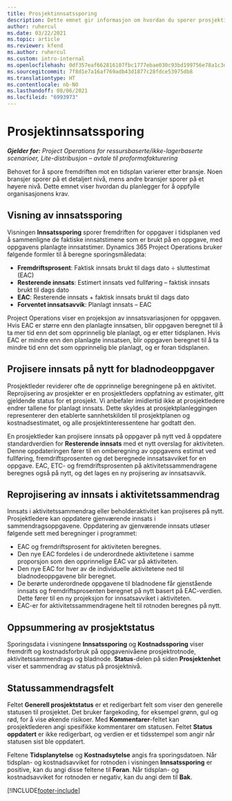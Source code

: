 ```yaml
---
title: Prosjektinnsatssporing
description: Dette emnet gir informasjon om hvordan du sporer prosjektinnsats og arbeidsfremdrift.
author: ruhercul
ms.date: 03/22/2021
ms.topic: article
ms.reviewer: kfend
ms.author: ruhercul
ms.custom: intro-internal
ms.openlocfilehash: 0df357eaf662816107fbc1777ebae030c93bd199756e78a1c3d59155dc64d38f
ms.sourcegitcommit: 7f8d1e7a16af769adb43d1877c28fdce53975db8
ms.translationtype: HT
ms.contentlocale: nb-NO
ms.lasthandoff: 08/06/2021
ms.locfileid: "6993973"
---
```

# <a name="project-effort-tracking"></a>Prosjektinnsatssporing

_**Gjelder for:** Project Operations for ressursbaserte/ikke-lagerbaserte scenarioer, Lite-distribusjon – avtale til proformafakturering_

Behovet for å spore fremdriften mot en tidsplan varierer etter bransje. Noen bransjer sporer på et detaljert nivå, mens andre bransjer sporer på et høyere nivå. Dette emnet viser hvordan du planlegger for å oppfylle organisasjonens krav.

## <a name="effort-tracking-view"></a>Visning av innsatssporing

Visningen **Innsatssporing** sporer fremdriften for oppgaver i tidsplanen ved å sammenligne de faktiske innsatstimene som er brukt på en oppgave, med oppgavens planlagte innsatstimer. Dynamics 365 Project Operations bruker følgende formler til å beregne sporingsmåledata:

- **Fremdriftsprosent**: Faktisk innsats brukt til dags dato ÷ sluttestimat (EAC) 
- **Resterende innsats**: Estimert innsats ved fullføring – faktisk innsats brukt til dags dato 
- **EAC**: Resterende innsats + faktisk innsats brukt til dags dato 
- **Forventet innsatsavvik**: Planlagt innsats – EAC

Project Operations viser en projeksjon av innsatsvariasjonen for oppgaven. Hvis EAC er større enn den planlagte innsatsen, blir oppgaven beregnet til å ta mer tid enn det som opprinnelig ble planlagt, og er etter tidsplanen. Hvis EAC er mindre enn den planlagte innsatsen, blir oppgaven beregnet til å ta mindre tid enn det som opprinnelig ble planlagt, og er foran tidsplanen.

## <a name="reprojecting-effort-on-leaf-node-tasks"></a>Projisere innsats på nytt for bladnodeoppgaver

Prosjektleder reviderer ofte de opprinnelige beregningene på en aktivitet. Reprojisering av prosjekter er en prosjektleders oppfatning av estimater, gitt gjeldende status for et prosjekt. Vi anbefaler imidlertid ikke at prosjektledere endrer tallene for planlagt innsats. Dette skyldes at prosjektplanleggingen representerer den etablerte sannhetskilden til prosjektplanen og kostnadsestimatet, og alle prosjektinteressentene har godtatt den.

En prosjektleder kan projisere innsats på oppgaver på nytt ved å oppdatere standardverdien for **Resterende innsats** med et nytt overslag for aktiviteten. Denne oppdateringen fører til en omberegning av oppgavens estimat ved fullføring, fremdriftsprosenten og det beregnede innsatsavviket for en oppgave. EAC, ETC- og fremdriftsprosenten på aktivitetssammendragene beregnes også på nytt, og det lages en ny projisering av innsatsavvik.

## <a name="reprojection-of-effort-on-summary-tasks"></a>Reprojisering av innsats i aktivitetssammendrag

Innsats i aktivitetssammendrag eller beholderaktivitet kan projiseres på nytt. Prosjektledere kan oppdatere gjenværende innsats i sammendragsoppgavene. Oppdatering av gjenværende innsats utløser følgende sett med beregninger i programmet:

- EAC og fremdriftsprosent for aktiviteten beregnes.
- Den nye EAC fordeles i de underordnede aktivitetene i samme proporsjon som den opprinnelige EAC var på aktiviteten.
- Den nye EAC for hver av de individuelle aktivitetene ned til bladnodeoppgavene blir beregnet. 
- De berørte underordnede oppgavene til bladnodene får gjenstående innsats og fremdriftsprosenten beregnet på nytt basert på EAC-verdien. Dette fører til en ny projeksjon for innsatsavviket i aktiviteten. 
- EAC-er for aktivitetssammendragene helt til rotnoden beregnes på nytt.


## <a name="project-status-summary"></a>Oppsummering av prosjektstatus

Sporingsdata i visningene **Innsatssporing** og **Kostnadssporing** viser fremdrift og kostnadsforbruk på oppgavenivåene prosjektrotnode, aktivitetssammendrags og bladnode. **Status**-delen på siden **Prosjektenhet** viser et sammendrag av status på prosjektnivå.

## <a name="status-summary-fields"></a>Statussammendragsfelt

Feltet **Generell prosjektstatus** er et redigerbart felt som viser den generelle statusen til prosjektet. Det bruker fargekoding, for eksempel grønn, gul og rød, for å vise økende risikoer. Med **Kommentarer**-feltet kan prosjektlederen angi spesifikke kommentarer om statusen. Feltet **Status oppdatert** er ikke redigerbart, og verdien er et tidsstempel som angir når statusen sist ble oppdatert.

Feltene **Tidsplanytelse** og **Kostnadsytelse** angis fra sporingsdatoen. Når tidsplan- og kostnadsavviket for rotnoden i visningen **Innsatssporing** er positive, kan du angi disse feltene til **Foran**. Når tidsplan- og kostnadsavviket for rotnoden er negativ, kan du angi dem til **Bak**.


[!INCLUDE[footer-include](../includes/footer-banner.md)]
